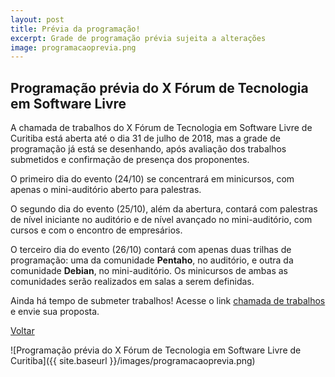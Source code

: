 ```yaml
---
layout: post
title: Prévia da programação!
excerpt: Grade de programação prévia sujeita a alterações
image: programacaoprevia.png
---
```


## Programação prévia do X Fórum de Tecnologia em Software Livre

A chamada de trabalhos do X Fórum de Tecnologia em Software Livre de Curitiba está aberta até o dia 31 de julho de 2018, mas a grade de programação já está se desenhando, após avaliação dos trabalhos submetidos e confirmação de presença dos proponentes.

O primeiro dia do evento (24/10) se concentrará em minicursos, com apenas o mini-auditório aberto para palestras.

O segundo dia do evento (25/10), além da abertura, contará com palestras de nível iniciante no auditório e de nível avançado no mini-auditório, com cursos e com o encontro de empresários.

O terceiro dia do evento (26/10) contará com apenas duas trilhas de programação: uma da comunidade **Pentaho**, no auditório, e outra da comunidade **Debian**, no mini-auditório. Os minicursos de ambas as comunidades serão realizados em salas a serem definidas.

Ainda há tempo de submeter trabalhos! Acesse o link <a href="https://ftsl.websiteseguro.com/ftsl10">chamada de trabalhos</a> e envie sua proposta. 

<a href="{{ site.baseurl }}/index.html">Voltar</a>

![Programação prévia do X Fórum de Tecnologia em Software Livre de Curitiba]({{ site.baseurl }}/images/programacaoprevia.png)
